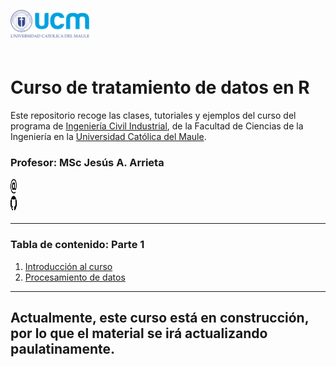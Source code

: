 <img align="left" src="img/logo-ucm.png" width="25%"> <br><br><br><br>

# Curso de tratamiento de datos en R

Este repositorio recoge las clases, tutoriales y ejemplos del curso del programa de [Ingeniería Civil Industrial](https://portal.ucm.cl/carreras/ingenieria-civil-industrial), de la Facultad de Ciencias de la Ingeniería en la [Universidad Católica del Maule](www.ucm.cl). 

### Profesor: MSc Jesús A. Arrieta 

<div style="overflow: hidden; display: inline-block;">
    <div style="display: inline-block; max-width: 20%; max-height: 20%;">
      <a href="mailto:jesus.arrieta@alumnos.ucm.cl">
        <img src="img/email.webp" alt="email" height ="24px" width="24px">
      </a>
        <a href="https://github.com/J-Arrieta" rel="nofollow noreferrer">
        <img src="img/github.png" alt="github" height="24px" width="24px">
      </a>
    </div>
</div>

----

### Tabla de contenido: Parte 1

1. [Introducción al curso](CC1.00_Intro.ipynb)
2. [Procesamiento de datos](Plantilla_Preprocesado.md)

----
Actualmente, este curso está en construcción, por lo que el material se irá actualizando paulatinamente. 
----
